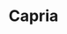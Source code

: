 ---
title: "Capria"
description: "..."
banner:
  title: Votre partenaire fiable et économique pour vos travaux d’externalisation
  content: Expert en outsourcing qui répond à vos besoins sur vos projets d’externalisation tout en respectant votre budget.
  image: /images/banner-art.png
  button:
    label: "Contactez Nous"
    link: "/contact"
    enable: true

# services
services:
  - title: "Capria Security vous protège avec nos agents et forces de l'ordre."
    content: "Lorem ipsum dolor sit amet, consectetur adipiscing elit. Consequat tristique eget amet, tempus eu at consecttur. Leo facilisi nunc viverra tellus. Ac laoreet sit vel consquat. consectetur adipiscing elit. Consequat tristique eget amet, tempus eu at consecttur. Leo facilisi nunc viverra tellus. Ac laoreet sit vel consquat."
    images:
      - "/images/security/siren.png"
      - "/images/security/police-dog.png"
      - "/images/security/police-car.png"
    button:
      enable: true
      label: Check it out
      link: /security

  - title: "Capria Agency"
    content: "Lorem ipsum dolor sit amet, consectetur adipiscing elit. Consequat tristique eget amet, tempus eu at consecttur. Leo facilisi nunc viverra tellus. Ac laoreet sit vel consquat. consectetur adipiscing elit. Consequat tristique eget amet, tempus eu at consecttur. Leo facilisi nunc viverra tellus. Ac laoreet sit vel consquat."
    images: 
      - "/images/agency/outsource.png"
      - "/images/agency/outsourcing.png"
    button:
      enable: true
      label: Check it out
      link: /agency
  
  - title: "Capria Tech"
    content: "Lorem ipsum dolor sit amet, consectetur adipiscing elit. Consequat tristique eget amet, tempus eu at consecttur. Leo facilisi nunc viverra tellus. Ac laoreet sit vel consquat. consectetur adipiscing elit. Consequat tristique eget amet, tempus eu at consecttur. Leo facilisi nunc viverra tellus. Ac laoreet sit vel consquat."
    images:
      - "/images/tech/app-settings.png"
      - "/images/tech/app.png"
      - "/images/tech/coding.png"
      - "/images/tech/web-development.png"
    button:
      enable: true
      label: Check it out
      link: /contact


  - title: "Capria Event"
    content: "Lorem ipsum dolor sit amet, consectetur adipiscing elit. Consequat tristique eget amet, tempus eu at consecttur. Leo facilisi nunc viverra tellus. Ac laoreet sit vel consquat. consectetur adipiscing elit. Consequat tristique eget amet, tempus eu at consecttur. Leo facilisi nunc viverra tellus. Ac laoreet sit vel consquat."
    images:
      - "/images/event/wedding-arch.png"
      - "/images/event/event.png"
      - "/images/event/opening-ceremony.png"
      - "/images/event/billboard.png"
      - "/images/event/wedding-rings.png"
    button:
      enable: true
      label: Check it out
      link: /event


# workflow
workflow: 
  title: "Experience the best workflow with us"
  image: "/images/banner.jpg"
  description: "Lorem ipsum dolor sit amet, consectetur adipiscing elit. Consequat tristique eget amet, tempus eu at consecttur."

# call_to_action
call_to_action:
  title: Prêt à collaborer?
  content: Lorem ipsum dolor sit amet, consectetur adipiscing elit. Consequat tristique eget amet, tempus eu at consecttur.
  image: '/images/cta.png'
  button:
    enable: true
    label: "Contactez Nous"
    link: "/contact"
---